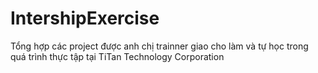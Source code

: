 # IntershipExercise
Tổng hợp các project được anh chị trainner giao cho làm và tự học trong quá trình thực tập tại TiTan Technology Corporation
